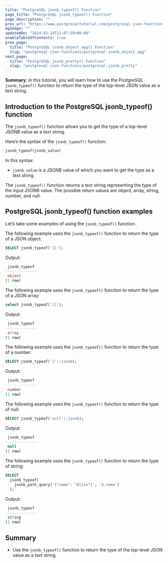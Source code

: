 ```yaml
---
title: "PostgreSQL jsonb_typeof() Function"
page_title: "PostgreSQL jsonb_typeof() Function"
page_description: ""
prev_url: "https://www.postgresqltutorial.com/postgresql-json-functions/postgresql-jsonb_typeof/"
ogImage: ""
updatedOn: "2024-02-24T11:07:59+00:00"
enableTableOfContents: true
prev_page: 
  title: "PostgreSQL jsonb_object_agg() Function"
  slug: "postgresql-json-functions/postgresql-jsonb_object_agg"
next_page: 
  title: "PostgreSQL jsonb_pretty() Function"
  slug: "postgresql-json-functions/postgresql-jsonb_pretty"
---
```





**Summary**: in this tutorial, you will learn how to use the PostgreSQL `jsonb_typeof()` function to return the type of the top\-level JSON value as a text string.


## Introduction to the PostgreSQL jsonb\_typeof() function

The `jsonb_typeof()` function allows you to get the type of a top\-level JSONB value as a text string.

Here’s the syntax of the `jsonb_typeof()` function:


```sql
jsonb_typeof(jsonb_value)
```
In this syntax:

* `jsonb_value` is a JSONB value of which you want to get the type as a text string.

The `jsonb_typeof()` function returns a text string representing the type of the input JSONB value. The possible return values are object, array, string, number, and null.


## PostgreSQL jsonb\_typeof() function examples

Let’s take some examples of using the `jsonb_typeof()` function.

The following example uses the `jsonb_typeof()` function to return the type of a JSON object:


```sql
SELECT jsonb_typeof('{}');
```
Output:


```sql
 jsonb_typeof
--------------
 object
(1 row)
```
The following example uses the `jsonb_typeof()` function to return the type of a JSON array:


```sql
select jsonb_typeof('[]');
```
Output:


```sql
 jsonb_typeof
--------------
 array
(1 row)
```
The following example uses the `jsonb_typeof()` function to return the type of a number:


```sql
SELECT jsonb_typeof('1'::jsonb);
```
Output:


```sql
 jsonb_typeof
--------------
 number
(1 row)
```
The following example uses the `jsonb_typeof()` function to return the type of null:


```sql
SELECT jsonb_typeof('null'::jsonb);
```
Output:


```sql
 jsonb_typeof
--------------
 null
(1 row)
```
The following example uses the `jsonb_typeof()` function to return the type of string:


```sql
SELECT 
  jsonb_typeof(
    jsonb_path_query('{"name": "Alice"}', '$.name')
  );
```
Output:


```sql
 jsonb_typeof
--------------
 string
(1 row)
```

## Summary

* Use the `jsonb_typeof()` function to return the type of the top\-level JSON value as a text string.

